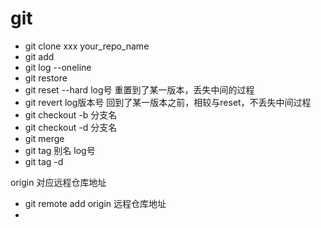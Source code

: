 # git

- git clone xxx your_repo_name
- git add 
- git  log --oneline
- git restore
- git reset --hard log号 重置到了某一版本，丢失中间的过程
- git revert log版本号 回到了某一版本之前，相较与reset，不丢失中间过程
- git checkout -b 分支名 
- git checkout -d 分支名 
- git merge 
- git tag 别名 log号
- git tag -d





origin 对应远程仓库地址

- git remote add origin 远程仓库地址
- 

